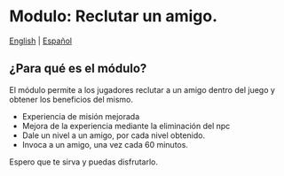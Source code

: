 # Modulo: Reclutar un amigo.

[English](README.md) | [Español](README_ES.md)

## ¿Para qué es el módulo?

El módulo permite a los jugadores reclutar a un amigo dentro del juego y obtener los beneficios del mismo.

- Experiencia de misión mejorada
- Mejora de la experiencia mediante la eliminación del npc
- Dale un nivel a un amigo, por cada nivel obtenido.
- Invoca a un amigo, una vez cada 60 minutos.

Espero que te sirva y puedas disfrutarlo.
